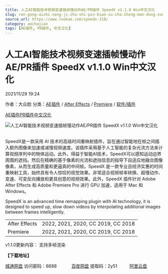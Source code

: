 ```yaml
---
title: 人工AI智能技术视频变速插帧慢动作AE/PR插件 SpeedX v1.1.0 Win中文汉化
slug: ren-gong-aizhi-neng-ji-zhu-shi-pin-bian-su-cha-zheng-man-dong-zuo-ae-prcha-jian-speedx-v1-1-0-winzhong-wen-yi-hua
source_url: https://www.lookae.com/speedx-110/
category: aechajian
tags: [AE插件, PR插件, 中文汉化]
---
```

# 人工AI智能技术视频变速插帧慢动作AE/PR插件 SpeedX v1.1.0 Win中文汉化

2021/11/29 19:24

作者：大众脸
分类：[AE插件](https://www.lookae.com/after-effects/aechajian/) / [After Effects](https://www.lookae.com/after-effects/) / [Premiere](https://www.lookae.com/qitarjcj/premierezy/) / [软件/插件](https://www.lookae.com/qitarjcj/)

[AE插件](https://www.lookae.com/tag/ae%e6%8f%92%e4%bb%b6/)[PR插件](https://www.lookae.com/tag/pr%e6%8f%92%e4%bb%b6/)[中文汉化](https://www.lookae.com/tag/%e4%b8%ad%e6%96%87%e6%b1%89%e5%8c%96/)

![人工AI智能技术视频变速插帧慢动作AE/PR插件 SpeedX v1.1.0 Win中文汉化](https://www.lookae.com/wp-content/uploads/2021/09/SpeedX.jpg "人工AI智能技术视频变速插帧慢动作AE/PR插件 SpeedX v1.1.0 Win中文汉化-LookAE.com")  
[﻿﻿﻿](https://cloud.video.taobao.com//play/u/705956171/p/1/e/6/t/1/325915094533.mp4)

SpeedX是一款采用 AI 技术的高级时间重映射插件，旨在通过智能地在帧之间插入额外图像来加速或减慢视频速度。该插件采用基于人工智能的复杂光流方法来计算视频序列中的物体运动。此外，得益于智能AI技术，SpeedX可以感知运动边界周围的遮挡。然后在精确的基于像素的光流和遮挡信息的指导下自适应地融合图像像素，从而生成高质量和更逼真的中间帧。SpeedX 是一款专业且经济实惠的时间重映射工具，始终具有令人惊叹的视觉效果。非常适合视频帧率转换、超慢动作、变速、可变反向播放和更具创意的视频效果。此外，SpeedX 插件针对 Adob​​e After Effects 和 Adob​​e Premiere Pro 进行 GPU 加速，适用于 Mac 和 Windows。

SpeedX is an advanced time remapping plugin with AI technology, it is designed to speed up, slow down videos by interpolating additional images between frames intelligently.

|  |  |
| --- | --- |
| After Effects | 2022, 2021, 2020, CC 2019, CC 2018 |
| Premiere | 2022, 2021, 2020, CC 2019, CC 2018 |

v1.1.0更新内容： 支持多帧渲染

**【下载地址】**

[城通网盘](https://url62.ctfile.com/f/680462-523148063-21a07b) 访问密码：6688            [百度网盘](https://pan.baidu.com/s/1ZnmrG1pQLsqvJ_casMxFqA) 提取码：2y51          [阿里云盘](https://www.aliyundrive.com/s/jj9RuVCZtm1)
